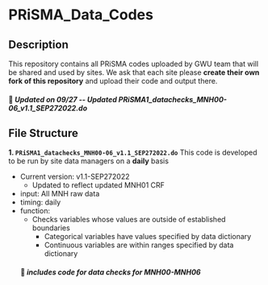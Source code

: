 # PRiSMA_Data_Codes
## Description
This repository contains all PRiSMA codes uploaded by GWU team that will be shared and used by sites. We ask that each site please **create their own fork of this repository** and upload their code and output there. 

#### :pushpin: *Updated on 09/27 -- Updated PRiSMA1_datachecks_MNH00-06_v1.1_SEP272022.do* 

## File Structure
**1\. `PRiSMA1_datachecks_MNH00-06_v1.1_SEP272022.do`** This code is developed to be run by site data managers on a **daily** basis
   - Current version: v1.1-SEP272022 
      - Updated to reflect updated MNH01 CRF 
   - input: All MNH raw data
   - timing: daily  
   - function: 
     - Checks variables whose values are outside of established boundaries
       - Categorical variables have values specified by data dictionary
       - Continuous variables are within ranges specified by data dictionary
     #### :pushpin: *includes code for data checks for MNH00-MNH06*
